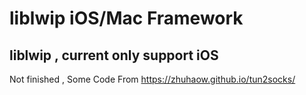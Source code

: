 # liblwip iOS/Mac Framework 
## liblwip , current only support iOS
Not finished , Some Code From https://zhuhaow.github.io/tun2socks/

